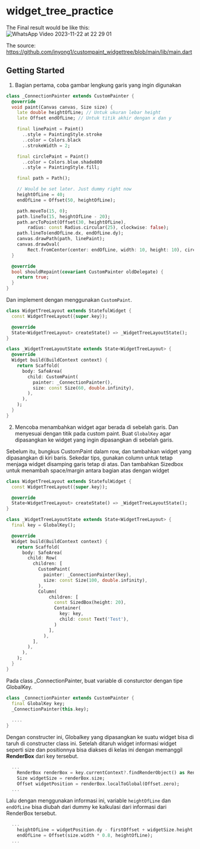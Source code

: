 # widget_tree_practice

The Final result would be like this:
![WhatsApp Video 2023-11-22 at 22 29 01](https://user-images.githubusercontent.com/54527045/284968584-052f522e-3d21-47a2-b3b2-2dd7e45d6075.gif)

The source: https://github.com/inyong1/custompaint_widgettree/blob/main/lib/main.dart

## Getting Started
1. Bagian pertama, coba gambar lengkung garis yang ingin digunakan
```dart
class _ConnectionPainter extends CustomPainter {
  @override
  void paint(Canvas canvas, Size size) {
    late double heightOfLine; // Untuk ukuran lebar height
    late Offset endOfLine; // Untuk titik akhir dengan x dan y

    final linePaint = Paint()
      ..style = PaintingStyle.stroke
      ..color = Colors.black
      ..strokeWidth = 2;

    final circlePaint = Paint()
      ..color = Colors.blue.shade800
      ..style = PaintingStyle.fill;

    final path = Path();

    // Would be set later. Just dummy right now
    heightOfLine = 40;
    endOfLine = Offset(50, heightOfLine);

    path.moveTo(15, 0);
    path.lineTo(15, heightOfLine - 20);
    path.arcToPoint(Offset(30, heightOfLine),
        radius: const Radius.circular(25), clockwise: false);
    path.lineTo(endOfLine.dx, endOfLine.dy);
    canvas.drawPath(path, linePaint);
    canvas.drawOval(
        Rect.fromCenter(center: endOfLine, width: 10, height: 10), circlePaint);
  }

  @override
  bool shouldRepaint(covariant CustomPainter oldDelegate) {
    return true;
  }
}
```

Dan implement dengan menggunakan `CustomPaint`.
```dart
class WidgetTreeLayout extends StatefulWidget {
  const WidgetTreeLayout({super.key});

  @override
  State<WidgetTreeLayout> createState() => _WidgetTreeLayoutState();
}

class _WidgetTreeLayoutState extends State<WidgetTreeLayout> {
  @override
  Widget build(BuildContext context) {
    return Scaffold(
      body: SafeArea(
        child: CustomPaint(
          painter: _ConnectionPainter(),
          size: const Size(60, double.infinity),
        ),
      ),
    );
  }
}
```

2. Mencoba menambahkan widget agar berada di sebelah garis. Dan menyesuai dengan titik pada custom paint.
Buat `GlobalKey` agar dipasangkan ke widget yang ingin dipasangkan di sebelah garis. 

Sebelum itu, bungkus CustomPaint dalam row, dan tambahkan widget yang dipasangkan di kiri baris.
Sekedar tips, gunakan column untuk tetap menjaga widget disamping garis tetap di atas. Dan tambahkan Sizedbox
untuk menambah space/margin antara bagian atas dengan widget
```dart
class WidgetTreeLayout extends StatefulWidget {
  const WidgetTreeLayout({super.key});

  @override
  State<WidgetTreeLayout> createState() => _WidgetTreeLayoutState();
}

class _WidgetTreeLayoutState extends State<WidgetTreeLayout> {
  final key = GlobalKey();

  @override
  Widget build(BuildContext context) {
    return Scaffold(
      body: SafeArea(
        child: Row(
          children: [
            CustomPaint(
              painter: _ConnectionPainter(key),
              size: const Size(100, double.infinity),
            ),
            Column(
                children: [
                  const SizedBox(height: 20),
                  Container(
                    key: key,
                    child: const Text('Test'),
                  )
                ],
              ),
          ],
        ),
      ),
    );
  }
}
```

Pada class _ConnectionPainter, buat variable di consturctor dengan tipe GlobalKey.
```dart
class _ConnectionPainter extends CustomPainter {
  final GlobalKey key;
  _ConnectionPainter(this.key);
  
  ....
}
```

Dengan constructer ini, Globalkey yang dipasangkan ke suatu widget bisa di taruh di constructer class ini.  Setelah ditaruh widget informasi widget seperti size dan positionnya bisa diakses di kelas ini dengan memanggil __RenderBox__ dari key tersebut.
```dart
  ...
    RenderBox renderBox = key.currentContext?.findRenderObject() as RenderBox;
    Size widgetSize = renderBox.size;
    Offset widgetPosition = renderBox.localToGlobal(Offset.zero);
  ...
```

Lalu dengan menggunakan informasi ini, variable `heightOfLine` dan `endOfLine` bisa diubah dari dummy ke kalkulasi dari informasi dari RenderBox tersebut.
```dart
  ...
    heightOfLine = widgetPosition.dy - firstOffset + widgetSize.height / 2;
    endOfLine = Offset(size.width * 0.8, heightOfLine);
  ...
```